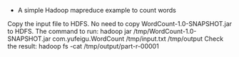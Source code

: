 * A simple Hadoop mapreduce example to count words

Copy the input file to HDFS. No need to copy WordCount-1.0-SNAPSHOT.jar to HDFS. 
The command to run:
    hadoop jar /tmp/WordCount-1.0-SNAPSHOT.jar com.yufeigu.WordCount /tmp/input.txt  /tmp/output
Check the result:
    hadoop fs -cat /tmp/output/part-r-00001
